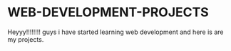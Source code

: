 # WEB-DEVELOPMENT-PROJECTS
Heyyy!!!!!!!! guys i have started learning web development and here is  are my projects.
